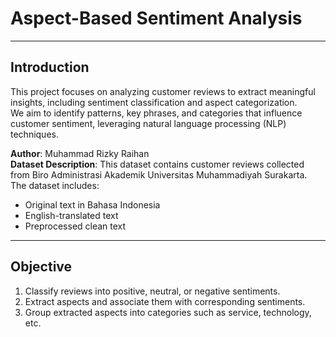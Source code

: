 # **Aspect-Based Sentiment Analysis**

---

## **Introduction**

This project focuses on analyzing customer reviews to extract meaningful insights, including sentiment classification and aspect categorization.  
We aim to identify patterns, key phrases, and categories that influence customer sentiment, leveraging natural language processing (NLP) techniques.

**Author**: Muhammad Rizky Raihan  
**Dataset Description**: This dataset contains customer reviews collected from Biro Administrasi Akademik Universitas Muhammadiyah Surakarta.  
The dataset includes:
- Original text in Bahasa Indonesia
- English-translated text
- Preprocessed clean text

---

## **Objective**

1. Classify reviews into positive, neutral, or negative sentiments.  
2. Extract aspects and associate them with corresponding sentiments.  
3. Group extracted aspects into categories such as service, technology, etc.
